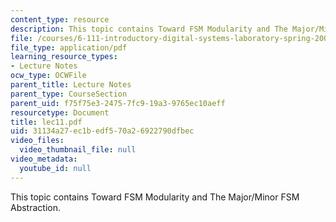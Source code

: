 ```yaml
---
content_type: resource
description: This topic contains Toward FSM Modularity and The Major/Minor FSM Abstraction.
file: /courses/6-111-introductory-digital-systems-laboratory-spring-2006/31134a27ec1bedf570a26922790dfbec_lec11.pdf
file_type: application/pdf
learning_resource_types:
- Lecture Notes
ocw_type: OCWFile
parent_title: Lecture Notes
parent_type: CourseSection
parent_uid: f75f75e3-2475-7fc9-19a3-9765ec10aeff
resourcetype: Document
title: lec11.pdf
uid: 31134a27-ec1b-edf5-70a2-6922790dfbec
video_files:
  video_thumbnail_file: null
video_metadata:
  youtube_id: null
---
```

This topic contains Toward FSM Modularity and The Major/Minor FSM Abstraction.